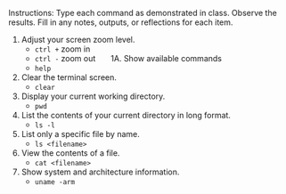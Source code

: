 Instructions: Type each command as demonstrated in class. Observe the results. Fill in any notes, outputs, or reflections for each item.
1. Adjust your screen zoom level.
	- `ctrl +` zoom in
	- `ctrl -` zoom out
      1A. Show available commands  
	- `help`
2. Clear the terminal screen.  
	- `clear`
3. Display your current working directory.  
	- `pwd`
4. List the contents of your current directory in long format.  
	- `ls -l`
5. List only a specific file by name.  
	- `ls <filename>`      
6. View the contents of a file.  
	- `cat <filename>`
7.  Show system and architecture information.
	- `uname -arm`